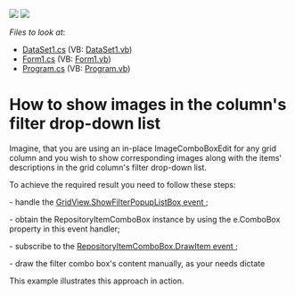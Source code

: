<!-- default badges list -->
[![](https://img.shields.io/badge/Open_in_DevExpress_Support_Center-FF7200?style=flat-square&logo=DevExpress&logoColor=white)](https://supportcenter.devexpress.com/ticket/details/E2573)
[![](https://img.shields.io/badge/📖_How_to_use_DevExpress_Examples-e9f6fc?style=flat-square)](https://docs.devexpress.com/GeneralInformation/403183)
<!-- default badges end -->
<!-- default file list -->
*Files to look at*:

* [DataSet1.cs](./CS/WindowsApplication3/DataSet1.cs) (VB: [DataSet1.vb](./VB/WindowsApplication3/DataSet1.vb))
* [Form1.cs](./CS/WindowsApplication3/Form1.cs) (VB: [Form1.vb](./VB/WindowsApplication3/Form1.vb))
* [Program.cs](./CS/WindowsApplication3/Program.cs) (VB: [Program.vb](./VB/WindowsApplication3/Program.vb))
<!-- default file list end -->
# How to show images in the column's filter drop-down list


<p>Imagine, that you are using an in-place ImageComboBoxEdit for any grid column and you wish to show corresponding images along with the items' descriptions in the grid column's filter drop-down list.</p><p>To achieve the required result you need to follow these steps:</p><p>- handle the <a href="http://documentation.devexpress.com/#WindowsForms/DevExpressXtraGridViewsBaseColumnView_ShowFilterPopupListBoxtopic">GridView.ShowFilterPopupListBox event </a>;</p><p>- obtain the RepositoryItemComboBox instance by using the e.ComboBox property in this event handler;</p><p>- subscribe to the <a href="http://documentation.devexpress.com/#WindowsForms/DevExpressXtraEditorsRepositoryRepositoryItemComboBox_DrawItemtopic">RepositoryItemComboBox.DrawItem event </a>;</p><p>- draw the filter combo box's content manually, as your needs dictate</p><p>This example illustrates this approach in action.</p>

<br/>


